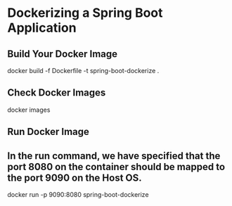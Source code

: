 # Dockerizing a Spring Boot Application

## Build Your Docker Image 
docker build -f Dockerfile -t spring-boot-dockerize .

## Check Docker Images
docker images

## Run Docker Image 
## In the run command, we have specified that the port 8080 on the container should be mapped to the port 9090 on the Host OS.
docker run -p 9090:8080 spring-boot-dockerize